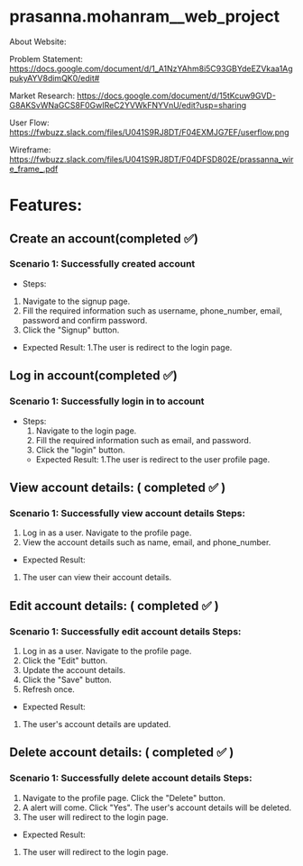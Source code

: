 # prasanna.mohanram__web_project
About Website:








Problem Statement: https://docs.google.com/document/d/1_A1NzYAhm8i5C93GBYdeEZVkaa1AgpukyAYV8dimQK0/edit#

Market Research: https://docs.google.com/document/d/15tKcuw9GVD-G8AKSvWNaGCS8F0GwIReC2YVWkFNYVnU/edit?usp=sharing

User Flow: https://fwbuzz.slack.com/files/U041S9RJ8DT/F04EXMJG7EF/userflow.png

Wireframe: https://fwbuzz.slack.com/files/U041S9RJ8DT/F04DFSD802E/prassanna_wire_frame_.pdf


# Features:


## Create an account(completed :white_check_mark:)
### Scenario 1: Successfully created account
- Steps:
 1. Navigate to the signup page.
 2. Fill the required information such as username, phone_number, email, password and confirm password.
 3. Click the "Signup" button.
 - Expected Result:
  1.The user is redirect to the login page.


## Log in account(completed :white_check_mark:)
### Scenario 1: Successfully login in to account
- Steps:
   1. Navigate to the login page.
   2. Fill the required information such as email, and password.
   3. Click the "login" button.
   - Expected Result:
    1.The user is redirect to the user profile page.

## View account details: ( completed ✅ ) 
### Scenario 1: Successfully view account details Steps:

1. Log in as a user. Navigate to the profile page. 
2. View the account details such as name, email, and phone_number. 
- Expected Result: 
1. The user can view their account details.

## Edit account details: ( completed ✅ )
### Scenario 1: Successfully edit account details Steps:

1. Log in as a user. Navigate to the profile page. 
2. Click the "Edit" button. 
3. Update the account details. 
4. Click the "Save" button.
5. Refresh once.
- Expected Result: 
1. The user's account details are updated.

## Delete account details: ( completed ✅ ) 
### Scenario 1: Successfully delete account details Steps:

1. Navigate to the profile page. Click the "Delete" button. 
2. A alert will come. Click "Yes". The user's account details will be deleted. 
3. The user will redirect to the login page.
- Expected Result:
1. The user will redirect to the login page.
